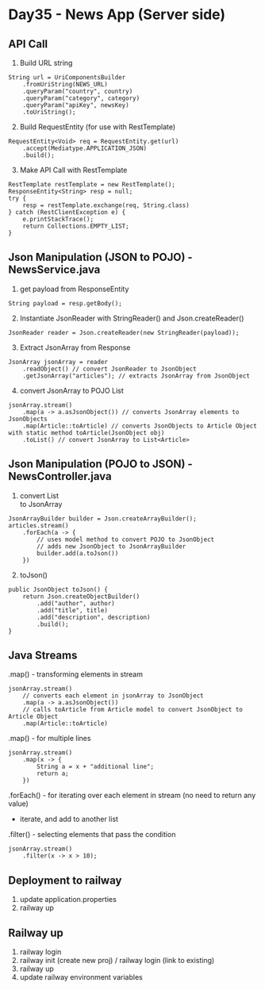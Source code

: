 # Day35 - News App (Server side)

## API Call
1. Build URL string
```
String url = UriComponentsBuilder
    .fromUriString(NEWS_URL)
    .queryParam("country", country)
    .queryParam("category", category)
    .queryParam("apiKey", newsKey)
    .toUriString();
```
2. Build RequestEntity (for use with RestTemplate)
```
RequestEntity<Void> req = RequestEntity.get(url)
    .accept(Mediatype.APPLICATION_JSON)
    .build();
```

3. Make API Call with RestTemplate
```
RestTemplate restTemplate = new RestTemplate();
ResponseEntity<String> resp = null;
try {
    resp = restTemplate.exchange(req, String.class)
} catch (RestClientException e) {
    e.printStackTrace();
    return Collections.EMPTY_LIST;
}

```

## Json Manipulation (JSON to POJO) - NewsService.java
1. get payload from ResponseEntity
```
String payload = resp.getBody();
```

2. Instantiate JsonReader with StringReader() and Json.createReader()
```
JsonReader reader = Json.createReader(new StringReader(payload));
```
3. Extract JsonArray from Response
```
JsonArray jsonArray = reader
    .readObject() // convert JsonReader to JsonObject
    .getJsonArray("articles"); // extracts JsonArray from JsonObject
```
4. convert JsonArray to POJO List
```
jsonArray.stream()
    .map(a -> a.asJsonObject()) // converts JsonArray elements to JsonObjects
    .map(Article::toArticle) // converts JsonObjects to Article Object with static method toArticle(JsonObject obj)
    .toList() // convert JsonArray to List<Article>
```


## Json Manipulation (POJO to JSON) - NewsController.java
1. convert List<Article> to JsonArray
```
JsonArrayBuilder builder = Json.createArrayBuilder();
articles.stream()
    .forEach(a -> {
        // uses model method to convert POJO to JsonObject
        // adds new JsonObject to JsonArrayBuilder
        builder.add(a.toJson()) 
    })
```
2. toJson()
```
public JsonObject toJson() {
    return Json.createObjectBuilder()
        .add("author", author)
        .add("title", title)
        .add("description", description)
        .build();
}
```



## Java Streams
.map() - transforming elements in stream

```
jsonArray.stream()
    // converts each element in jsonArray to JsonObject
    .map(a -> a.asJsonObject())
    // calls toArticle from Article model to convert JsonObject to Article Object
    .map(Article::toArticle) 
```

.map() - for multiple lines
```
jsonArray.stream()
    .map(x -> {
        String a = x + "additional line";
        return a;
    })
```

.forEach() - for iterating over each element in stream (no need to return any value)
- iterate, and add to another list


.filter() - selecting elements that pass the condition
```
jsonArray.stream()
    .filter(x -> x > 10);
```

## Deployment to railway
1. update application.properties
2. railway up

## Railway up
1. railway login
2. railway init (create new proj) / railway login (link to existing)
3. railway up
4. update railway environment variables